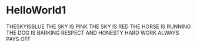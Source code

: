 # HelloWorld1
THESKYISBLUE
THE SKY IS PINK
THE SKY IS RED
THE HORSE IS RUNNING
THE DOG IS BARKING
RESPECT AND HONESTY
HARD WORK ALWAYS PAYS OFF
